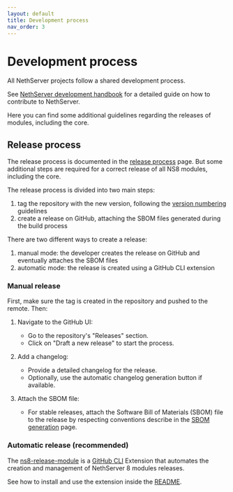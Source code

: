 ```yaml
---
layout: default
title: Development process
nav_order: 3
---
```


# Development process

All NethServer projects follow a shared development process.

See [NethServer development handbook](https://handbook.nethserver.org/) for a detailed guide on how to contribute to NethServer.

Here you can find some additional guidelines regarding the releases of modules, including the core.

## Release process

The release process is documented in the [release process](https://handbook.nethserver.org/release-process/) page.
But some additional steps are required for a correct release of all NS8 modules, including the core.

The release process is divided into two main steps:

1. tag the repository with the new version, following the [version numbering](https://handbook.nethserver.org/version_numbering/) guidelines
2. create a release on GitHub, attaching the SBOM files generated during the build process

There are two different ways to create a release:

1. manual mode: the developer creates the release on GitHub and eventually attaches the SBOM files
2. automatic mode: the release is created using a GitHub CLI extension

### Manual release

First, make sure the tag is created in the repository and pushed to the remote. Then:

1. Navigate to the GitHub UI:
    - Go to the repository's "Releases" section.
    - Click on "Draft a new release" to start the process.

3. Add a changelog:
    - Provide a detailed changelog for the release.
    - Optionally, use the automatic changelog generation button if available.

4. Attach the SBOM file:
    - For stable releases, attach the Software Bill of Materials (SBOM) file to the release by respecting conventions describe in the [SBOM generation](https://handbook.nethserver.org/security/#sbom-software-bill-of-materials) page.

### Automatic release (recommended)

The [ns8-release-module](https://github.com/NethServer/gh-ns8-release-module/) is a [GitHub CLI](https://cli.github.com/) Extension that automates the creation and management of
NethServer 8 modules releases.

See how to install and use the extension inside the [README](https://github.com/NethServer/gh-ns8-release-module/blob/main/Readme.md).